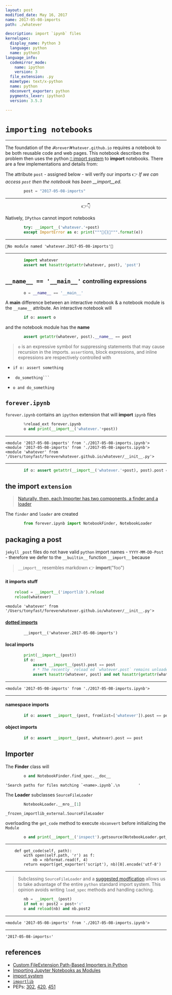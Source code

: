 ```yaml
---
layout: post
modified_date: May 16, 2017
name: 2017-05-08-imports
path: ./whatever

description: import `ipynb` files
kernelspec:
  display_name: Python 3
  language: python
  name: python3
language_info:
  codemirror_mode:
    name: ipython
    version: 3
  file_extension: .py
  mimetype: text/x-python
  name: python
  nbconvert_exporter: python
  pygments_lexer: ipython3
  version: 3.5.3

---
```



# `importing notebooks`

---

The foundation of the `𝓕orever𝓦hatever.github.io` requires a notebook to be both reusable code and web pages.  This notebook describes the problem then uses the python [`🐍` import system](https://docs.python.org/3/reference/import.html) to __import__ notebooks.  There are a few implementations and details from:

The attribute `post` - assigned below - will verify our imports 👉 *If we can access `post` then the notebook has been __import__ed.*


```python
        post = "2017-05-08-imports"
```



---

<center class='h3'>👉👇</center>

Natively, `IPython` cannot import notebooks


```python
        try: __import__('whatever.'+post)
        except ImportError as e: print("""🚫{}🚫""".format(e))
```

---
    🚫No module named 'whatever.2017-05-08-imports'🚫

---


```python
        import whatever
        assert not hasattr(getattr(whatever, post), 'post')
```

## `__name__ == '__main__'` <small>controlling expressions</small>


```python
        o = __name__ == '__main__'
```

A __main__ difference between an interactive notebook & a notebook module is the `__name__` attribute.  An interactive notebook will


```python
        if o: assert o
```

and the notebook module has the __name__


```python
        assert getattr(whatever, post).__name__ == post
```

> `o` is an expressive symbol for suppressing statements that may cause recursion in the imports.  `assert`ions, block expressions, and inline expressions are respectively controlled with

> 
 * `if o: assert something`
 * ```if o: 
    do_something```
 * `o and do_something`

## `forever.ipynb`

`forever.ipynb` contains an `ipython` extension that will __import__ `ipynb` files


```python
        %reload_ext forever.ipynb
        o and print(__import__('whatever.'+post))        
```

---
    <module '2017-05-08-imports' from './2017-05-08-imports.ipynb'>
    <module '2017-05-08-imports' from './2017-05-08-imports.ipynb'>
    <module 'whatever' from '/Users/tonyfast/foreverwhatever.github.io/whatever/__init__.py'>

---


```python
        if o: assert getattr(__import__('whatever.'+post), post).post == post
```

## the import `extension`

> [Naturally, then, each Importer has two components, a finder and a loader](http://brandonio21.com/2016/10/custom-fileextension-path-based-importers-in-python/)

The `finder` and `loader` are created


```python
        from forever.ipynb import NotebookFinder, NotebookLoader
```

## packaging a post

`jekyll` `_post` files do not have valid `python` import names - `YYYY-MM-DD-Post` - therefore we defer to the `__builtin__` function `__import__` because

> `__import__` resembles markdown 👉  __import__("foo")

#### it __imports__ stuff 
        


```python
    reload = __import__('importlib').reload
    reload(whatever)
```




    <module 'whatever' from '/Users/tonyfast/foreverwhatever.github.io/whatever/__init__.py'>



#### [dotted imports](#forever.notebook)
    
            __import__('whatever.2017-05-08-imports')
            
#### local imports


```python
        print(__import__(post))
        if o: 
            assert __import__(post).post == post
            # * The recently `reload`ed `whatever.post` remains unloaded
            assert hasattr(whatever, post) and not hasattr(getattr(whatever, post), 'post')
```

---
    <module '2017-05-08-imports' from './2017-05-08-imports.ipynb'>

---

#### namespace imports


```python
        if o: assert __import__(post, fromlist=['whatever']).post == post
```

#### object imports


```python
        if o: assert __import__(post, whatever).post == post
```

## Importer

The __Finder__ class will


```python
        o and NotebookFinder.find_spec.__doc__
```




    'Search paths for files matching `<name>.ipynb`.\n        '



The __Loader__ subclasses `SourceFileLoader`


```python
        NotebookLoader.__mro__[1]
```




    _frozen_importlib_external.SourceFileLoader



overloading the `get_code` method to execute `nbconvert` before initializing the `Module`


```python
        o and print(__import__('inspect').getsource(NotebookLoader.get_code))
```

---
        def get_code(self, path):
            with open(self.path, 'r') as f:
                nb = nbformat.read(f, 4)
            return export(get_exporter('script'), nb)[0].encode('utf-8')
    

---

> Subclassing `SourceFileLoader` and a [suggested modfication](https://docs.python.org/3/library/importlib.html#importlib.abc.InspectLoader.get_code) allows us to take advantage of the entire `python` standard import system.  This opinion avoids writing `load_spec` methods and handling caching.


```python
        nb = __import__(post)
        if not o: post2 = post+'✌️'
        o and reload(nb) and nb.post2
```

---
    <module '2017-05-08-imports' from './2017-05-08-imports.ipynb'>

---




    '2017-05-08-imports✌️'



## references

* [Custom FileExtension Path-Based Importers in Python](http://brandonio21.com/2016/10/custom-fileextension-path-based-importers-in-python/)
* [Importing Jupyter Notebooks as Modules](http://jupyter-notebook.readthedocs.io/en/latest/examples/Notebook/Importing%20Notebooks.html)
* [import system](https://docs.python.org/3/reference/import.html)
* [`importlib`](https://docs.python.org/3/library/importlib.html)
* PEPs: [302](https://www.python.org/dev/peps/pep-0302/), [420](https://www.python.org/dev/peps/pep-0420/), [451](https://www.python.org/dev/peps/pep-0451/)

